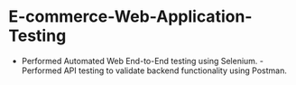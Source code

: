 # E-commerce-Web-Application-Testing
- Performed Automated Web End-to-End testing using Selenium. - Performed API testing to validate backend functionality using Postman.
